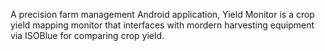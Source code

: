 A precision farm management Android application, Yield Monitor is a crop yield mapping monitor that interfaces with mordern harvesting equipment via ISOBlue for comparing crop yield. 
